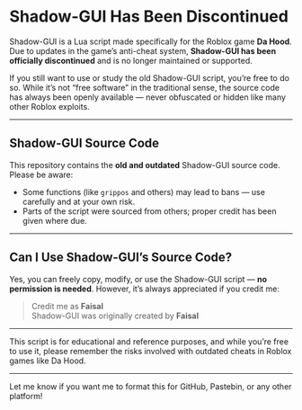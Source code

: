 # Shadow-GUI Has Been Discontinued

Shadow-GUI is a Lua script made specifically for the Roblox game **Da Hood**. Due to updates in the game’s anti-cheat system, **Shadow-GUI has been officially discontinued** and is no longer maintained or supported.

If you still want to use or study the old Shadow-GUI script, you’re free to do so. While it’s not “free software” in the traditional sense, the source code has always been openly available — never obfuscated or hidden like many other Roblox exploits.

---

## Shadow-GUI Source Code

This repository contains the **old and outdated** Shadow-GUI source code. Please be aware:

- Some functions (like `grippos` and others) may lead to bans — use carefully and at your own risk.  
- Parts of the script were sourced from others; proper credit has been given where due.

---

## Can I Use Shadow-GUI’s Source Code?

Yes, you can freely copy, modify, or use the Shadow-GUI script — **no permission is needed**. However, it’s always appreciated if you credit me:

> Credit me as **Faisal**  
> Shadow-GUI was originally created by **Faisal**

---

This script is for educational and reference purposes, and while you’re free to use it, please remember the risks involved with outdated cheats in Roblox games like Da Hood.

---

Let me know if you want me to format this for GitHub, Pastebin, or any other platform!
